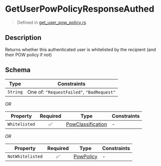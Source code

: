 # GetUserPowPolicyResponseAuthed
> Defined in [get_user_pow_policy.rs](../../../../../interface/src/interface/routes/native/get_user_pow_policy.rs)

## Description
Returns whether this authenticated user is whitelisted by the recipient (and their POW policy
if not)

## Schema

| Type | Constraints |
| --- | --- |
| `String` | One of: `"RequestFailed"`, `"BadRequest"` |

*OR*

| Property | Required | Type | Constraints |
| --- | :---: | --- | --- |
| `Whitelisted` | ✅ | [PowClassification](../../../pow/PowClassification.md) |  -  |


*OR*

| Property | Required | Type | Constraints |
| --- | :---: | --- | --- |
| `NotWhitelisted` | ✅ | [PowPolicy](../../../pow/PowPolicy.md) |  -  |


